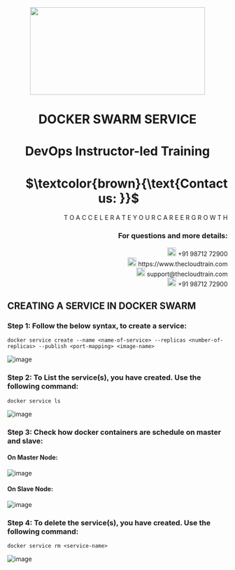 <div align="center">
<img src=https://static.wixstatic.com/media/1c706c_a5df0ad56f894928bf858a74ba744b32~mv2.png/v1/fit/w_2500,h_1330,al_c/1c706c_a5df0ad56f894928bf858a74ba744b32~mv2.png width="400" height="200">
 </div>

# <div align="center"> DOCKER SWARM SERVICE </p>

# <div align="center"> DevOps Instructor-led Training </div>

# <div align="right"> $`\textcolor{brown}{\text{Contact us: }}`$  &emsp;&emsp;&emsp;&emsp;&emsp;&emsp;&emsp; </div>

<div align="right"> T O A C C E L E R A T E Y O U R C A R E E R G R O W T H </div>

### <div align="right"> For questions and more details: </div>

<div align="right"> <img src=https://w7.pngwing.com/pngs/759/922/png-transparent-telephone-logo-iphone-telephone-call-smartphone-phone-electronics-text-trademark-thumbnail.png width="20" height="20"> +91 98712 72900 </div>

<div align="right"> <img src=https://pbs.twimg.com/profile_images/1450734615946219520/jmBHQRRa_400x400.jpg width="20" height="20"> https://www.thecloudtrain.com </div>

<div align="right"> <img src=https://icons.iconarchive.com/icons/martz90/circle/512/email-icon.png width="20" height="20"> support@thecloudtrain.com </div>

<div align="right"> <img src=https://png.pngtree.com/png-vector/20221018/ourmid/pngtree-whatsapp-icon-png-image_6315990.png width="20" height="20"> +91 98712 72900 </div>

## CREATING A SERVICE IN DOCKER SWARM

### Step 1: Follow the below syntax, to create a service:

`docker service create --name <name-of-service> --replicas <number-of-replicas> --publish <port-mapping> <image-name>`

![image](https://user-images.githubusercontent.com/37858762/235767654-b8ff51a9-47f3-4d5c-b9ae-0219935bc51b.png)

### Step 2: To List the service(s), you have created. Use the following command:

`docker service ls`

![image](https://user-images.githubusercontent.com/37858762/235767679-df4dd0f5-2066-430f-bf28-da02a43e1d58.png)

### Step 3: Check how docker containers are schedule on master and slave:

#### On Master Node:

![image](https://user-images.githubusercontent.com/37858762/235767702-6f0bfe57-c220-467e-8b1f-1ceae899f2f3.png)

#### On Slave Node:

![image](https://user-images.githubusercontent.com/37858762/235767736-cb41449f-0cce-451c-b4e9-7565362ab15c.png)

### Step 4: To delete the service(s), you have created. Use the following command:

`docker service rm <service-name>`

![image](https://user-images.githubusercontent.com/37858762/235767782-12433d69-6848-43a3-80ee-ccaef254eaa7.png)

